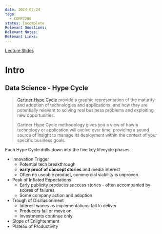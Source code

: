 ```yaml
---
date: 2024-07-24
tags:
  - COMP2200
status: Incomplete
Relevant Questions: 
Relevant Notes: 
Relevant Links:
---
```


[Lecture Slides](Attachments/Lecture%20Week%201%20(2024-S2).slides.html)

# Intro

## Data Science - Hype Cycle
> [Gartner Hype Cycle](https://www.gartner.com/en/research/methodologies/gartner-hype-cycle) provide a graphic representation of the maturity and adoption of technologies and applications, and how they are potentially relevant to solving real business problems and exploiting new opportunities.
> 
> Gartner Hype Cycle methodology gives you a view of how a technology or application will evolve over time, providing a sound source of insight to manage its deployment within the context of your specific business goals.

Each Hype Cycle drills down into the five key lifecycle phases
- Innovation Trigger
	- Potential tech breakthrough 
	- **early proof of concept stories** and media interest
	- Often no useable product, commercial viability is unproven.
- Peak of Inflated Expectations
	- Early publicity produces success stories - often accompanied by scores of failures
	- Some company action and adoption
- Trough of Disillusionment
	- Interest wanes as implementations fail to deliver
	- Producers fail or move on
	- Investments continue only 
- Slope of Enlightenment
- Plateau of Productivity

